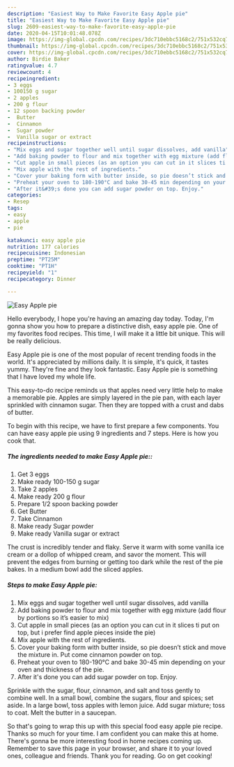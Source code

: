 ```yaml
---
description: "Easiest Way to Make Favorite Easy Apple pie"
title: "Easiest Way to Make Favorite Easy Apple pie"
slug: 2609-easiest-way-to-make-favorite-easy-apple-pie
date: 2020-04-15T10:01:48.078Z
image: https://img-global.cpcdn.com/recipes/3dc710ebbc5168c2/751x532cq70/easy-apple-pie-recipe-main-photo.jpg
thumbnail: https://img-global.cpcdn.com/recipes/3dc710ebbc5168c2/751x532cq70/easy-apple-pie-recipe-main-photo.jpg
cover: https://img-global.cpcdn.com/recipes/3dc710ebbc5168c2/751x532cq70/easy-apple-pie-recipe-main-photo.jpg
author: Birdie Baker
ratingvalue: 4.7
reviewcount: 4
recipeingredient:
- 3 eggs
- 100150 g sugar
- 2 apples
- 200 g flour
- 12 spoon backing powder
-  Butter
-  Cinnamon
-  Sugar powder
-  Vanilla sugar or extract
recipeinstructions:
- "Mix eggs and sugar together well until sugar dissolves, add vanilla"
- "Add baking powder to flour and mix together with egg mixture (add flour by portions so it’s easier to mix)"
- "Cut apple in small pieces (as an option you can cut in it slices ti put on top, but i prefer find apple pieces inside the pie)"
- "Mix apple with the rest of ingredients."
- "Cover your baking form with butter inside, so pie doesn’t stick and move the mixture in. Put come cinnamon powder on top."
- "Preheat your oven to 180-190°C and bake 30-45 min depending on your oven and thickness of the pie."
- "After it&#39;s done you can add sugar powder on top. Enjoy."
categories:
- Resep
tags:
- easy
- apple
- pie

katakunci: easy apple pie
nutrition: 177 calories
recipecuisine: Indonesian
preptime: "PT25M"
cooktime: "PT1H"
recipeyield: "1"
recipecategory: Dinner

---
```



![Easy Apple pie](https://img-global.cpcdn.com/recipes/3dc710ebbc5168c2/751x532cq70/easy-apple-pie-recipe-main-photo.jpg)

Hello everybody, I hope you're having an amazing day today. Today, I'm gonna show you how to prepare a distinctive dish, easy apple pie. One of my favorites food recipes. This time, I will make it a little bit unique. This will be really delicious.

Easy Apple pie is one of the most popular of recent trending foods in the world. It's appreciated by millions daily. It is simple, it's quick, it tastes yummy. They're fine and they look fantastic. Easy Apple pie is something that I have loved my whole life.

This easy-to-do recipe reminds us that apples need very little help to make a memorable pie. Apples are simply layered in the pie pan, with each layer sprinkled with cinnamon sugar. Then they are topped with a crust and dabs of butter.


To begin with this recipe, we have to first prepare a few components. You can have easy apple pie using 9 ingredients and 7 steps. Here is how you cook that.

##### The ingredients needed to make Easy Apple pie::

1. Get 3 eggs
1. Make ready 100-150 g sugar
1. Take 2 apples
1. Make ready 200 g flour
1. Prepare 1/2 spoon backing powder
1. Get  Butter
1. Take  Cinnamon
1. Make ready  Sugar powder
1. Make ready  Vanilla sugar or extract


The crust is incredibly tender and flaky. Serve it warm with some vanilla ice cream or a dollop of whipped cream, and savor the moment. This will prevent the edges from burning or getting too dark while the rest of the pie bakes. In a medium bowl add the sliced apples. 

##### Steps to make Easy Apple pie:

1. Mix eggs and sugar together well until sugar dissolves, add vanilla
1. Add baking powder to flour and mix together with egg mixture (add flour by portions so it’s easier to mix)
1. Cut apple in small pieces (as an option you can cut in it slices ti put on top, but i prefer find apple pieces inside the pie)
1. Mix apple with the rest of ingredients.
1. Cover your baking form with butter inside, so pie doesn’t stick and move the mixture in. Put come cinnamon powder on top.
1. Preheat your oven to 180-190°C and bake 30-45 min depending on your oven and thickness of the pie.
1. After it&#39;s done you can add sugar powder on top. Enjoy.


Sprinkle with the sugar, flour, cinnamon, and salt and toss gently to combine well. In a small bowl, combine the sugars, flour and spices; set aside. In a large bowl, toss apples with lemon juice. Add sugar mixture; toss to coat. Melt the butter in a saucepan. 

So that's going to wrap this up with this special food easy apple pie recipe. Thanks so much for your time. I am confident you can make this at home. There's gonna be more interesting food in home recipes coming up. Remember to save this page in your browser, and share it to your loved ones, colleague and friends. Thank you for reading. Go on get cooking!
